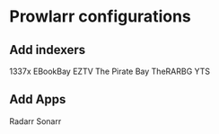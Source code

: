 # Prowlarr configurations

## Add indexers

1337x
EBookBay
EZTV
The Pirate Bay
TheRARBG
YTS

## Add Apps

Radarr
Sonarr